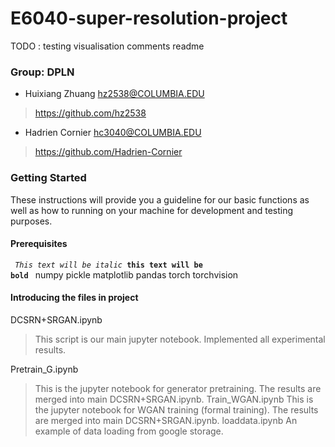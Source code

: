 # E6040-super-resolution-project

TODO : 
testing 
visualisation
comments
readme

### Group: DPLN
* 	Huixiang Zhuang hz2538@COLUMBIA.EDU
>https://github.com/hz2538
* 	Hadrien Cornier hc3040@COLUMBIA.EDU
>https://github.com/Hadrien-Cornier

### Getting Started
These instructions will provide you a guideline for our basic functions as well as how to running on your machine for development and testing purposes.
#### Prerequisites
<code> _This text will be italic_ **this text will be bold** </code>
numpy pickle matplotlib pandas torch torchvision
#### Introducing the files in project
DCSRN+SRGAN.ipynb
>This script is our main jupyter notebook. Implemented all experimental results.
>
Pretrain_G.ipynb
>This is the jupyter notebook for generator pretraining. 
>The results are merged into main DCSRN+SRGAN.ipynb.
Train_WGAN.ipynb
>This is the jupyter notebook for WGAN training (formal training).
>The results are merged into main DCSRN+SRGAN.ipynb.
loaddata.ipynb
>An example of data loading from google storage.
